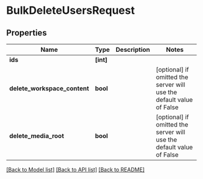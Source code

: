 # BulkDeleteUsersRequest


## Properties

Name | Type | Description | Notes
------------ | ------------- | ------------- | -------------
**ids** | **[int]** |  | 
**delete_workspace_content** | **bool** |  | [optional]  if omitted the server will use the default value of False
**delete_media_root** | **bool** |  | [optional]  if omitted the server will use the default value of False

[[Back to Model list]](../#documentation-for-models) [[Back to API list]](../#documentation-for-api-endpoints) [[Back to README]](../)


